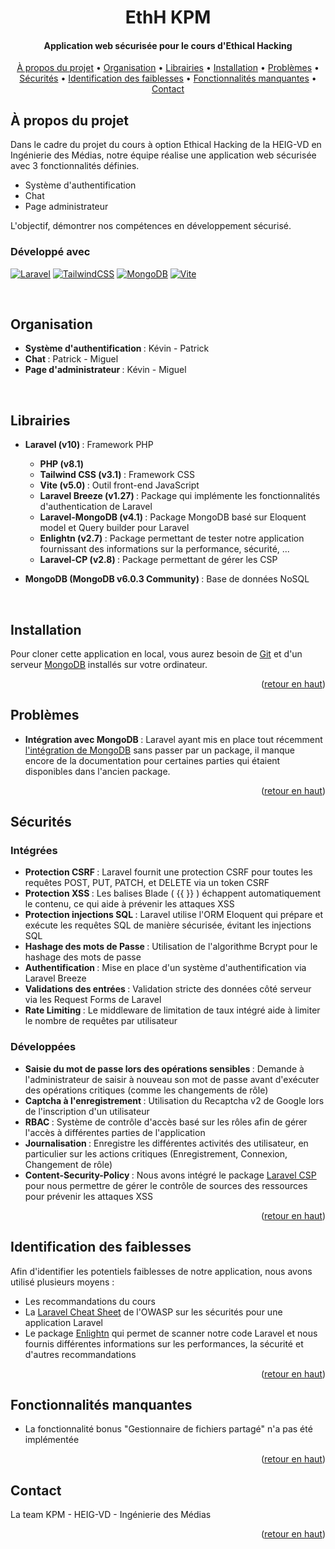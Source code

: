 <a name="retour-en-haut"></a>
<h1 align="center">
  EthH KPM
  <br>
</h1>

<h4 align="center">Application web sécurisée pour le cours d'Ethical Hacking
    <br>
</h4>

<p align="center">
  <a href="#à-propos-du-projet">À propos du projet</a> •
  <a href="#organisation">Organisation</a> •
  <a href="#librairies">Librairies</a> •
  <a href="#installation">Installation</a> •
  <a href="#problèmes">Problèmes</a> •
  <a href="#sécurités">Sécurités</a> •
  <a href="#identification-des-faiblesses">Identification des faiblesses</a> •
  <a href="#fonctionnalités-manquantes">Fonctionnalités manquantes</a> •
  <a href="#contact">Contact</a>
</p>

## À propos du projet
Dans le cadre du projet du cours à option Ethical Hacking de la HEIG-VD en Ingénierie des Médias, notre équipe réalise une application web sécurisée avec 3 fonctionnalités définies. 

- Système d'authentification
- Chat
- Page administrateur

L'objectif, démontrer nos compétences en développement sécurisé.
<br>
### Développé avec

[![Laravel][Laravel.com]][Laravel-url] [![TailwindCSS][TailwindCSS.com]][TailwindCSS-url] [![MongoDB][MongoDB.com]][MongoDB-url] [![Vite][Vite.com]][Vite-url]

<br>

## Organisation

- <b> Système d'authentification </b> : Kévin - Patrick
- <b> Chat </b> : Patrick - Miguel
- <b> Page d'administrateur </b> : Kévin - Miguel

<br>

## Librairies
- <b> Laravel (v10) </b> : Framework PHP
    - <b> PHP (v8.1) </b>
    - <b> Tailwind CSS (v3.1) </b> : Framework CSS
    - <b> Vite (v5.0) </b> : Outil front-end JavaScript
    - <b> Laravel Breeze (v1.27) </b> : Package qui implémente les fonctionnalités d'authentication de Laravel
    - <b> Laravel-MongoDB (v4.1) </b> : Package MongoDB basé sur Eloquent model et Query builder pour Laravel
    - <b> Enlightn (v2.7) </b> : Package permettant de tester notre application fournissant des informations sur la performance, sécurité, ...
    - <b> Laravel-CP (v2.8) </b> : Package permettant de gérer les CSP
 
- <b> MongoDB (MongoDB v6.0.3 Community) </b> : Base de données NoSQL

<br>

## Installation
Pour cloner cette application en local, vous aurez besoin de [Git](https://git-scm.com/downloads) et d'un serveur [MongoDB](https://www.mongodb.com/) installés sur votre ordinateur.

<p align="right">(<a href="#retour-en-haut">retour en haut</a>)</p>

## Problèmes
- <b> Intégration avec MongoDB </b> : Laravel ayant mis en place tout récemment [l'intégration de MongoDB](https://laravel-news.com/mongodb-laravel-integration) sans passer par un package, il manque encore de la documentation pour certaines parties qui étaient disponibles dans l'ancien package.

<p align="right">(<a href="#retour-en-haut">retour en haut</a>)</p>

## Sécurités
### Intégrées
- <b> Protection CSRF </b> : Laravel fournit une protection CSRF pour toutes les requêtes POST, PUT, PATCH, et DELETE via un token CSRF
- <b> Protection XSS </b> : Les balises Blade ( {{ }} ) échappent automatiquement le contenu, ce qui aide à prévenir les attaques XSS
- <b> Protection injections SQL </b> : Laravel utilise l'ORM Eloquent qui prépare et exécute les requêtes SQL de manière sécurisée, évitant les injections SQL
- <b> Hashage des mots de Passe </b> : Utilisation de l'algorithme Bcrypt pour le hashage des mots de passe
- <b> Authentification </b> : Mise en place d'un système d'authentification via Laravel Breeze
- <b> Validations des entrées </b> : Validation stricte des données côté serveur via les Request Forms de Laravel
- <b> Rate Limiting </b> : Le middleware de limitation de taux intégré aide à limiter le nombre de requêtes par utilisateur

### Développées
- <b> Saisie du mot de passe lors des opérations sensibles </b> : Demande à l'administrateur de saisir à nouveau son mot de passe avant d'exécuter des opérations critiques (comme les changements de rôle)
- <b> Captcha à l'enregistrement </b> : Utilisation du Recaptcha v2 de Google lors de l'inscription d'un utilisateur
- <b> RBAC </b> : Système de contrôle d'accès basé sur les rôles afin de gérer l'accès à différentes parties de l'application
- <b> Journalisation </b> : Enregistre les différentes activités des utilisateur, en particulier sur les actions critiques (Enregistrement, Connexion, Changement de rôle)
- <b> Content-Security-Policy </b> : Nous avons intégré le package [Laravel CSP](https://github.com/spatie/laravel-csp) pour nous permettre de gérer le contrôle de sources des ressources pour prévenir les attaques XSS

<p align="right">(<a href="#retour-en-haut">retour en haut</a>)</p>

## Identification des faiblesses
Afin d'identifier les potentiels faiblesses de notre application, nous avons utilisé plusieurs moyens :

- Les recommandations du cours
- La [Laravel Cheat Sheet](https://cheatsheetseries.owasp.org/cheatsheets/Laravel_Cheat_Sheet.html) de l'OWASP sur les sécurités pour une application Laravel
- Le package [Enlightn](https://www.laravel-enlightn.com/) qui permet de scanner notre code Laravel et nous fournis différentes informations sur les performances, la sécurité et d'autres recommandations
  
<p align="right">(<a href="#retour-en-haut">retour en haut</a>)</p>

## Fonctionnalités manquantes
- La fonctionnalité bonus "Gestionnaire de fichiers partagé" n'a pas été implémentée

<p align="right">(<a href="#retour-en-haut">retour en haut</a>)</p>

## Contact
La team KPM - HEIG-VD - Ingénierie des Médias

<p align="right">(<a href="#retour-en-haut">retour en haut</a>)</p>

<!-- MARKDOWN LINKS & IMAGES -->
<!-- https://www.markdownguide.org/basic-syntax/#reference-style-links -->
[MongoDB-url]: https://www.mongodb.com/
[MongoDB.com]: https://img.shields.io/badge/MongoDB-%234ea94b.svg?style=for-the-badge&logo=mongodb&logoColor=white
[Laravel-url]: https://laravel.com/
[Laravel.com]: https://img.shields.io/badge/laravel-%23FF2D20.svg?style=for-the-badge&logo=laravel&logoColor=white
[TailwindCSS-url]: https://tailwindcss.com/
[TailwindCSS.com]: https://img.shields.io/badge/tailwindcss-%2338B2AC.svg?style=for-the-badge&logo=tailwind-css&logoColor=white
[Vite-url]: https://vitejs.dev/
[Vite.com]: https://img.shields.io/badge/vite-%23646CFF.svg?style=for-the-badge&logo=vite&logoColor=white
